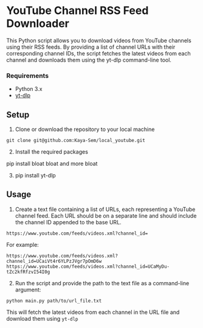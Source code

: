 # YouTube Channel RSS Feed Downloader

This Python script allows you to download videos from YouTube channels using their RSS feeds. By providing a list of channel URLs with their corresponding channel IDs, the script fetches the latest videos from each channel and downloads them using the yt-dlp command-line tool.

### Requirements

- Python 3.x
- [yt-dlp](https://github.com/yt-dlp/yt-dlp)

## Setup

1. Clone or download the repository to your local machine

`git clone git@github.com:Kaya-Sem/local_youtube.git`

2. Install the required packages

pip install bloat bloat and more bloat

3. pip install yt-dlp

## Usage

1. Create a text file containing a list of URLs, each representing a YouTube channel feed. Each URL should be on a separate line and should include the channel ID appended to the base URL.

```
https://www.youtube.com/feeds/videos.xml?channel_id=
```

For example:

```
https://www.youtube.com/feeds/videos.xml?channel_id=UCaiVt4r6YLPzJVgr7pOmD6w
https://www.youtube.com/feeds/videos.xml?channel_id=UCaMyDu-tZc2kfRfzvI54I0g
```

2. Run the script and provide the path to the text file as a command-line argument:

```
python main.py path/to/url_file.txt
```

This will fetch the latest videos from each channel in the URL file and download them using `yt-dlp`
